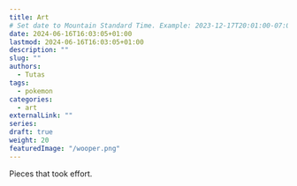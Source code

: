 ```yaml
---
title: Art
# Set date to Mountain Standard Time. Example: 2023-12-17T20:01:00-07:00
date: 2024-06-16T16:03:05+01:00
lastmod: 2024-06-16T16:03:05+01:00
description: ""
slug: ""
authors:
  - Tutas
tags:
  - pokemon
categories:
  - art
externalLink: ""
series:
draft: true
weight: 20
featuredImage: "/wooper.png"
---
```


Pieces that took effort.